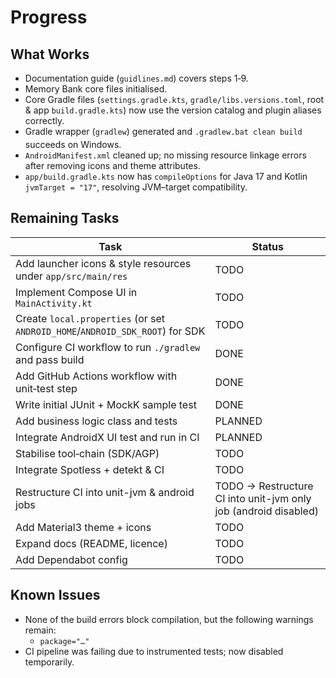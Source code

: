 # Progress

## What Works
* Documentation guide (`guidlines.md`) covers steps 1‑9.
* Memory Bank core files initialised.
* Core Gradle files (`settings.gradle.kts`, `gradle/libs.versions.toml`, root & app `build.gradle.kts`) now use the version catalog and plugin aliases correctly.
* Gradle wrapper (`gradlew`) generated and `.gradlew.bat clean build` succeeds on Windows.
* `AndroidManifest.xml` cleaned up; no missing resource linkage errors after removing icons and theme attributes.
* `app/build.gradle.kts` now has `compileOptions` for Java 17 and Kotlin `jvmTarget = "17"`, resolving JVM–target compatibility.

## Remaining Tasks
| Task | Status |
| ---- | ------ |
| Add launcher icons & style resources under `app/src/main/res` | TODO |
| Implement Compose UI in `MainActivity.kt` | TODO |
| Create `local.properties` (or set `ANDROID_HOME`/`ANDROID_SDK_ROOT`) for SDK | TODO |
| Configure CI workflow to run `./gradlew` and pass build | DONE |
| Add GitHub Actions workflow with unit‑test step | DONE |
| Write initial JUnit + MockK sample test | DONE |
| Add business logic class and tests | PLANNED |
| Integrate AndroidX UI test and run in CI | PLANNED |
| Stabilise tool‑chain (SDK/AGP) | TODO |
| Integrate Spotless + detekt & CI | TODO |
| Restructure CI into unit-jvm & android jobs | TODO -> Restructure CI into unit-jvm only job (android disabled) | DONE |
| Add Material3 theme + icons | TODO |
| Expand docs (README, licence) | TODO |
| Add Dependabot config | TODO |

## Known Issues
* None of the build errors block compilation, but the following warnings remain:
  * `package="…"`
* CI pipeline was failing due to instrumented tests; now disabled temporarily.
